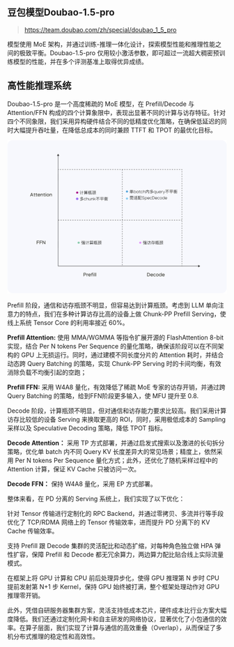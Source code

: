 ## 豆包模型Doubao-1.5-pro

>  https://team.doubao.com/zh/special/doubao_1_5_pro

模型使用 MoE 架构，并通过训练-推理一体化设计，探索模型性能和推理性能之间的极致平衡。Doubao-1.5-pro 仅用较小激活参数，即可超过一流超大稠密预训练模型的性能，并在多个评测基准上取得优异成绩。



## 高性能推理系统

Doubao-1.5-pro 是一个高度稀疏的 MoE 模型，在 Prefill/Decode 与 Attention/FFN 构成的四个计算象限中，表现出显著不同的计算与访存特征。针对四个不同象限，我们采用异构硬件结合不同的低精度优化策略，在确保低延迟的同时大幅提升吞吐量，在降低总成本的同时兼顾 TTFT 和 TPOT 的最优化目标。

![img](assets/image_4_pc.jpg)

Prefill 阶段，通信和访存瓶颈不明显，但容易达到计算瓶颈。考虑到 LLM 单向注意力的特点，我们在多种计算访存比高的设备上做 Chunk-PP Prefill Serving，使线上系统 Tensor Core 的利用率接近 60%。

**Prefill Attention:** 使用 MMA/WGMMA 等指令扩展开源的 FlashAttention 8-bit 实现，结合 Per N tokens Per Sequence 的量化策略，确保该阶段可以在不同架构的 GPU 上无损运行。同时，通过建模不同长度分片的 Attention 耗时，并结合动态跨 Query Batching 的策略，实现 Chunk-PP Serving 时的卡间均衡，有效消除负载不均衡引起的空跑；

**Prefill FFN:** 采用 W4A8 量化，有效降低了稀疏 MoE 专家的访存开销，并通过跨 Query Batching 的策略，给到FFN阶段更多输入，使 MFU 提升至 0.8.

Decode 阶段，计算瓶颈不明显，但对通信和访存能力要求比较高。我们采用计算访存比较低的设备 Serving 来换取更高的 ROI，同时，采用极低成本的 Sampling 采样以及 Speculative Decoding 策略，降低 TPOT 指标。

**Decode Attention：** 采用 TP 方式部署，并通过启发式搜索以及激进的长句拆分策略，优化单 batch 内不同 Query KV 长度差异大的常见场景；精度上，依然采用 Per N tokens Per Sequence 量化方式；此外，还优化了随机采样过程中的 Attention 计算，保证 KV Cache 只被访问一次。

**Decode FFN：** 保持 W4A8 量化，采用 EP 方式部署。

整体来看，在 PD 分离的 Serving 系统上，我们实现了以下优化：

针对 Tensor 传输进行定制化的 RPC Backend，并通过零拷贝、多流并行等手段优化了 TCP/RDMA 网络上的 Tensor 传输效率，进而提升 PD 分离下的 KV Cache 传输效率。

支持 Prefill 跟 Decode 集群的灵活配比和动态扩缩，对每种角色独立做 HPA 弹性扩容，保障 Prefill 和 Decode 都无冗余算力，两边算力配比贴合线上实际流量模式。

在框架上将 GPU 计算和 CPU 前后处理异步化，使得 GPU 推理第 N 步时 CPU 提前发射第 N+1 步 Kernel，保持 GPU 始终被打满，整个框架处理动作对 GPU 推理零开销。

此外，凭借自研服务器集群方案，灵活支持低成本芯片，硬件成本比行业方案大幅度降低。我们还通过定制化网卡和自主研发的网络协议，显著优化了小包通信的效率。在算子层面，我们实现了计算与通信的高效重叠（Overlap），从而保证了多机分布式推理的稳定性和高效性。